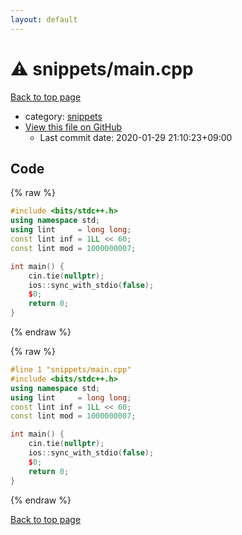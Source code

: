 ```yaml
---
layout: default
---
```


<!-- mathjax config similar to math.stackexchange -->
<script type="text/javascript" async
  src="https://cdnjs.cloudflare.com/ajax/libs/mathjax/2.7.5/MathJax.js?config=TeX-MML-AM_CHTML">
</script>
<script type="text/x-mathjax-config">
  MathJax.Hub.Config({
    TeX: { equationNumbers: { autoNumber: "AMS" }},
    tex2jax: {
      inlineMath: [ ['$','$'] ],
      processEscapes: true
    },
    "HTML-CSS": { matchFontHeight: false },
    displayAlign: "left",
    displayIndent: "2em"
  });
</script>

<script type="text/javascript" src="https://cdnjs.cloudflare.com/ajax/libs/jquery/3.4.1/jquery.min.js"></script>
<script src="https://cdn.jsdelivr.net/npm/jquery-balloon-js@1.1.2/jquery.balloon.min.js" integrity="sha256-ZEYs9VrgAeNuPvs15E39OsyOJaIkXEEt10fzxJ20+2I=" crossorigin="anonymous"></script>
<script type="text/javascript" src="../../assets/js/copy-button.js"></script>
<link rel="stylesheet" href="../../assets/css/copy-button.css" />


# :warning: snippets/main.cpp

<a href="../../index.html">Back to top page</a>

* category: <a href="../../index.html#67be68a348da3b850fb7daa10b034528">snippets</a>
* <a href="{{ site.github.repository_url }}/blob/master/snippets/main.cpp">View this file on GitHub</a>
    - Last commit date: 2020-01-29 21:10:23+09:00




## Code

<a id="unbundled"></a>
{% raw %}
```cpp
#include <bits/stdc++.h>
using namespace std;
using lint     = long long;
const lint inf = 1LL << 60;
const lint mod = 1000000007;

int main() {
    cin.tie(nullptr);
    ios::sync_with_stdio(false);
    $0;
    return 0;
}
```
{% endraw %}

<a id="bundled"></a>
{% raw %}
```cpp
#line 1 "snippets/main.cpp"
#include <bits/stdc++.h>
using namespace std;
using lint     = long long;
const lint inf = 1LL << 60;
const lint mod = 1000000007;

int main() {
    cin.tie(nullptr);
    ios::sync_with_stdio(false);
    $0;
    return 0;
}

```
{% endraw %}

<a href="../../index.html">Back to top page</a>

